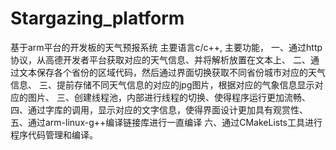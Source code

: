 # Stargazing_platform
基于arm平台的开发板的天气预报系统
主要语言c/c++,
主要功能，
一、通过http协议，从高德开发者平台获取对应的天气信息、并将解析放置在文本上、
二、通过文本保存各个省份的区域代码，然后通过界面切换获取不同省份城市对应的天气信息、
三、提前存储不同天气信息的对应的jpg图片，根据对应的气象信息显示对应的图片、
三、创建线程池，内部进行线程的切换、使得程序运行更加流畅、
四、通过字库的调用，显示对应的文字信息，使得界面设计更加具有观赏性、
五、通过arm-linux-g++编译链接库进行一直编译 六、通过CMakeLists工具进行程序代码管理和编译。
